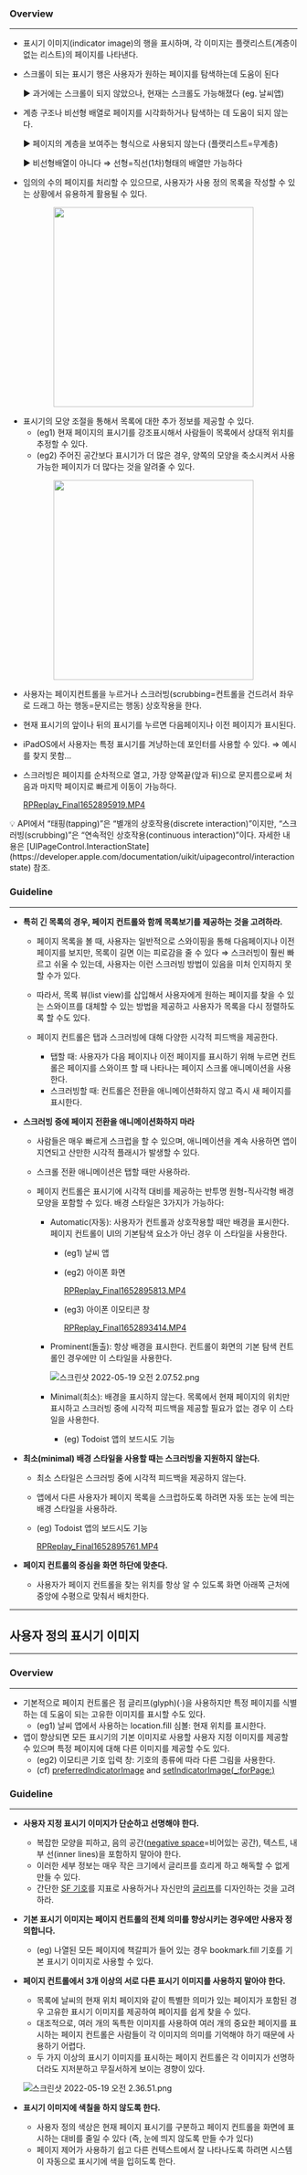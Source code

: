 ### Overview

---

- 표시기 이미지(indicator image)의 행을 표시하며, 각 이미지는 플랫리스트(계층이 없는 리스트)의 페이지를 나타낸다.
- 스크롤이 되는 표시기 행은 사용자가 원하는 페이지를 탐색하는데 도움이 된다
    
    ► 과거에는 스크롤이 되지 않았으나, 현재는 스크롤도 가능해졌다 (eg. 날씨앱)
    
- 계층 구조나 비선형 배열로 페이지를 시각화하거나 탐색하는 데 도움이 되지 않는다.
    
    ► 페이지의 계층을 보여주는 형식으로 사용되지 않는다 (플랫리스트=무계층)
    
    ► 비선형배열이 아니다 ⇒ 선형=직선(1차)형태의 배열만 가능하다
    
- 임의의 수의 페이지를 처리할 수 있으므로, 사용자가 사용 정의 목록을 작성할 수 있는 상황에서 유용하게 활용될 수 있다.

<p align="center">
<img src="https://user-images.githubusercontent.com/50728605/170240091-235cde21-c9f2-459e-8cfe-02ccff43a948.png" width="350" alignment"center">
</p>

- 표시기의 모양 조절을 통해서 목록에 대한 추가 정보를 제공할 수 있다.
    - (eg1) 현재 페이지의 표시기를 강조표시해서 사람들이 목록에서 상대적 위치를 추정할 수 있다.
    - (eg2) 주어진 공간보다 표시기가 더 많은 경우, 양쪽의 모양을 축소시켜서 사용가능한 페이지가 더 많다는 것을 알려줄 수 있다.
    
<p align="center">
<img src="https://user-images.githubusercontent.com/50728605/170240232-c14fbcea-c9d6-43e8-a8d0-96468d50a042.png" width="350" alignment"center">
</p>

- 사용자는 페이지컨트롤을 누르거나 스크러빙(scrubbing=컨트롤을 건드려서 좌우로 드래그 하는 행동=문지르는 행동) 상호작용을 한다.
- 현재 표시기의 앞이나 뒤의 표시기를 누르면 다음페이지나 이전 페이지가 표시된다.
- iPadOS에서 사용자는 특정 표시기를 겨냥하는데 포인터를 사용할 수 있다. ⇒ 예시를 찾지 못함…
- 스크러빙은 페이지를 순차적으로 열고, 가장 양쪽끝(앞과 뒤)으로 문지름으로써 처음과 마지막 페이지로 빠르게 이동이 가능하다.
    
    [RPReplay_Final1652895919.MP4](Page%20Controls%206fbb237f2a2745cb9b925a5251d5e419/RPReplay_Final1652895919.mp4)
    

<aside>
💡 API에서 “태핑(tapping)”은 “별개의 상호작용(discrete interaction)”이지만, “스크러빙(scrubbing)”은 “연속적인 상호작용(continuous interaction)”이다. 
자세한 내용은 [UIPageControl.InteractionState](https://developer.apple.com/documentation/uikit/uipagecontrol/interactionstate) 참조.

</aside>

### Guideline

---

- **특히 긴 목록의 경우, 페이지 컨트롤와 함께 목록보기를 제공하는 것을 고려하라.**
    - 페이지 목록을 볼 때, 사용자는 일반적으로 스와이핑을 통해 다음페이지나 이전페이지를 보지만, 목록이 길면 이는 피로감을 줄 수 있다 ⇒ 스크러빙이 훨씬 빠르고 쉬울 수 있는데, 사용자는 이런 스크러빙 방법이 있음을 미처 인지하지 못할 수가 있다.
    - 따라서, 목록 뷰(list view)를 삽입해서 사용자에게 원하는 페이지를 찾을 수 있는 스와이프를 대체할 수 있는 방법을 제공하고 사용자가 목록을 다시 정렬하도록 할 수도 있다.
    
    - 페이지 컨트롤은  탭과 스크러빙에 대해 다양한 시각적 피드백을 제공한다.
        - 탭할 때: 사용자가 다음 페이지나 이전 페이지를 표시하기 위해 누르면 컨트롤은 페이지를 스와이프 할 때 나타나는 페이지 스크롤 애니메이션을 사용한다.
        - 스크러빙할 때: 컨트롤은 전환을 애니메이션화하지 않고 즉시 새 페이지를 표시한다.
    
- **스크러빙 중에 페이지 전환을 애니메이션화하지 마라**
    - 사람들은 매우 빠르게 스크럽을 할 수 있으며, 애니메이션을 계속 사용하면 앱이 지연되고 산만한 시각적 플래시가 발생할 수 있다.
    - 스크롤 전환 애니메이션은 탭할 때만 사용하라.
    
    - 페이지 컨트롤은 표시기에 시각적 대비를 제공하는 반투명 원형-직사각형 배경 모양을 포함할 수 있다. 배경 스타일은 3가지가 가능하다:
        - Automatic(자동): 사용자가 컨트롤과 상호작용할 때만 배경을 표시한다. 페이지 컨트롤이 UI의 기본탐색 요소가 아닌 경우 이 스타일을 사용한다.
            - (eg1) 날씨 앱
            - (eg2) 아이폰 화면
                
                [RPReplay_Final1652895813.MP4](Page%20Controls%206fbb237f2a2745cb9b925a5251d5e419/RPReplay_Final1652895813.mp4)
                
            - (eg3) 아이폰 이모티콘 창
                
                [RPReplay_Final1652893414.MP4](Page%20Controls%206fbb237f2a2745cb9b925a5251d5e419/RPReplay_Final1652893414.mp4)
                
        - Prominent(돌출): 항상 배경을 표시한다. 컨트롤이 화면의 기본 탐색 컨트롤인 경우에만 이 스타일을 사용한다.
            
            ![스크린샷 2022-05-19 오전 2.07.52.png](Page%20Controls%206fbb237f2a2745cb9b925a5251d5e419/%E1%84%89%E1%85%B3%E1%84%8F%E1%85%B3%E1%84%85%E1%85%B5%E1%86%AB%E1%84%89%E1%85%A3%E1%86%BA_2022-05-19_%E1%84%8B%E1%85%A9%E1%84%8C%E1%85%A5%E1%86%AB_2.07.52.png)
            
        - Minimal(최소):  배경을 표시하지 않는다. 목록에서 현재 페이지의 위치만 표시하고 스크러빙 중에 시각적 피드백을 제공할 필요가 없는 경우 이 스타일을 사용한다.
            - (eg) Todoist 앱의 보드시도 기능
                
                
- **최소(minimal) 배경 스타일을 사용할 때는 스크러빙을 지원하지 않는다.**
    - 최소 스타일은 스크러빙 중에 시각적 피드백을 제공하지 않는다.
    - 앱에서 다른 사용자가 페이지 목록을 스크럽하도록 하려면 자동 또는 눈에 띄는 배경 스타일을 사용하라.
    - (eg)  Todoist 앱의 보드시도 기능
        
        [RPReplay_Final1652895761.MP4](Page%20Controls%206fbb237f2a2745cb9b925a5251d5e419/RPReplay_Final1652895761.mp4)
        

- **페이지 컨트롤의 중심을 화면 하단에 맞춘다.**
    - 사용자가 페이지 컨트롤을 찾는 위치를 항상 알 수 있도록 화면 아래쪽 근처에 중앙에 수평으로 맞춰서 배치한다.
    

---

## 사용자 정의 표시기 이미지

---

### Overview

---

- 기본적으로 페이지 컨트롤은 점 글리프(glyph)(⋅)을 사용하지만 특정 페이지를 식별하는 데 도움이 되는 고유한 이미지를 표시할 수도 있다.
    - (eg1) 날씨 앱에서 사용하는 location.fill 심볼: 현재 위치를 표시한다.
- 앱이 향상되면 모든 표시기의 기본 이미지로 사용할 사용자 지정 이미지를 제공할 수 있으며 특정 페이지에 대해 다른 이미지를 제공할 수도 있다.
    - (eg2) 이모티콘 기호 입력 창: 기호의 종류에 따라 다른 그림을 사용한다.
    - (cf) [preferredIndicatorImage](https://developer.apple.com/documentation/uikit/uipagecontrol/3577679-preferredindicatorimage) and [setIndicatorImage(_:forPage:)](https://developer.apple.com/documentation/uikit/uipagecontrol/3577680-setindicatorimage)

### Guideline

---

- **사용자 지정 표시기 이미지가 단순하고 선명해야 한다.**
    - 복잡한 모양을 피하고, 음의 공간([negative space](https://www.youtube.com/watch?v=A0Ev_4zto4Y)=비어있는 공간), 텍스트, 내부 선(inner lines)을 포함하지 말아야 한다.
    - 이러한 세부 정보는 매우 작은 크기에서 글리프를 흐리게 하고 해독할 수 없게 만들 수 있다.
    - 간단한 [SF 기호](https://developer.apple.com/design/human-interface-guidelines/sf-symbols/overview/)를 지표로 사용하거나 자신만의 [글리프](https://developer.apple.com/design/human-interface-guidelines/glyphs/overview/)를 디자인하는 것을 고려하라.
    
- **기본 표시기 이미지는 페이지 컨트롤의 전체 의미를 향상시키는 경우에만 사용자 정의합니다.**
    - (eg) 나열된 모든 페이지에 책갈피가 들어 있는 경우 bookmark.fill 기호를 기본 표시기 이미지로 사용할 수 있다.

- **페이지 컨트롤에서 3개 이상의 서로 다른 표시기 이미지를 사용하지 말아야 한다.**
    - 목록에 날씨의 현재 위치 페이지와 같이 특별한 의미가 있는 페이지가 포함된 경우 고유한 표시기 이미지를 제공하여 페이지를 쉽게 찾을 수 있다.
    - 대조적으로, 여러 개의 독특한 이미지를 사용하여 여러 개의 중요한 페이지를 표시하는 페이지 컨트롤은 사람들이 각 이미지의 의미를 기억해야 하기 때문에 사용하기 어렵다.
    - 두 가지 이상의 표시기 이미지를 표시하는 페이지 컨트롤은 각 이미지가 선명하더라도 지저분하고 무질서하게 보이는 경향이 있다.
    
    ![스크린샷 2022-05-19 오전 2.36.51.png](Page%20Controls%206fbb237f2a2745cb9b925a5251d5e419/%E1%84%89%E1%85%B3%E1%84%8F%E1%85%B3%E1%84%85%E1%85%B5%E1%86%AB%E1%84%89%E1%85%A3%E1%86%BA_2022-05-19_%E1%84%8B%E1%85%A9%E1%84%8C%E1%85%A5%E1%86%AB_2.36.51.png)
    
- **표시기 이미지에 색칠을 하지 않도록 한다.**
    - 사용자 정의 색상은 현재 페이지 표시기를 구분하고 페이지 컨트롤을 화면에 표시하는 대비를 줄일 수 있다 (즉, 눈에 띄지 않도록 만들 수가 있다)
    - 페이지 제어가 사용하기 쉽고 다른 컨텍스트에서 잘 나타나도록 하려면 시스템이 자동으로 표시기에 색을 입히도록 한다.
